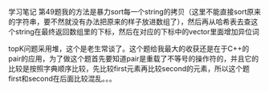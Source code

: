 学习笔记
第49题我的方法是暴力sort每一个string的拷贝（这里不能直接sort原来的字符串，要不然就没有办法把原来的样子放进数组了），然后再从哈希表去查这个string在最终返回数组里的下标，然后在对应的下标中的vector里面增加异位词

topK问题采用堆，这个是老生常谈了。这个题给我最大的收获还是在于C++的pair的应用，为了做这个题首先要知道pair是重载了不等号的操作符的，并且它的比较是按照字典顺序比较，先比较first元素再比较second的元素，所以这个题first和second在后面比较混乱。。。